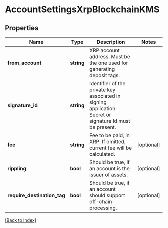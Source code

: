 # AccountSettingsXrpBlockchainKMS

## Properties

Name | Type | Description | Notes
------------ | ------------- | ------------- | -------------
**from_account** | **string** | XRP account address. Must be the one used for generating deposit tags. |
**signature_id** | **string** | Identifier of the private key associated in signing application. Secret or signature Id must be present. |
**fee** | **string** | Fee to be paid, in XRP. If omitted, current fee will be calculated. | [optional]
**rippling** | **bool** | Should be true, if an account is the issuer of assets. | [optional]
**require_destination_tag** | **bool** | Should be true, if an account should support off-chain processing. | [optional]

[[Back to Index]](../index.md)
